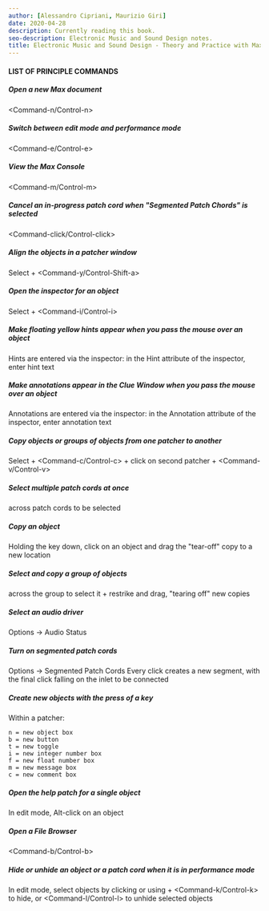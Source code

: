```yaml
---
author: [Alessandro Cipriani, Maurizio Giri]
date: 2020-04-28
description: Currently reading this book.
seo-description: Electronic Music and Sound Design notes.
title: Electronic Music and Sound Design - Theory and Practice with Max 7 Volume 1
---
```


#### LIST OF PRINCIPLE COMMANDS

##### Open a new Max document

<Command-n/Control-n>

##### Switch between edit mode and performance mode

<Command-e/Control-e>

##### View the Max Console

<Command-m/Control-m>

##### Cancel an in-progress patch cord when "Segmented Patch Chords" is selected

<Command-click/Control-click>

##### Align the objects in a patcher window
Select + <Command-y/Control-Shift-a>

##### Open the inspector for an object
Select + <Command-i/Control-i>

##### Make floating yellow hints appear when you pass the mouse over an object
Hints are entered via the inspector: in the Hint attribute of the inspector, enter hint text

##### Make annotations appear in the Clue Window when you pass the mouse over an object
Annotations are entered via the inspector: in the Annotation attribute of the inspector, enter annotation text

##### Copy objects or groups of objects from one patcher to another
Select + <Command-c/Control-c> + click on second patcher + <Command-v/Control-v>

##### Select multiple patch cords at once
<Alt-drag> across patch cords to be selected

##### Copy an object
Holding the <Alt> key down, click on an object and drag the "tear-off" copy to a new location

##### Select and copy a group of objects
<Alt-drag> across the group to select it + restrike <Alt> and drag, "tearing off" new copies

##### Select an audio driver
Options -> Audio Status

##### Turn on segmented patch cords
Options -> Segmented Patch Cords
Every click creates a new segment, with the final click falling on the inlet to be connected

##### Create new objects with the press of a key

Within a patcher:

```
n = new object box
b = new button
t = new toggle
i = new integer number box
f = new float number box
m = new message box
c = new comment box
```

##### Open the help patch for a single object
In edit mode, Alt-click on an object

##### Open a File Browser
<Command-b/Control-b>

##### Hide or unhide an object or a patch cord when it is in performance mode
In edit mode, select objects by clicking or using <Alt-click> + <Command-k/Control-k> to hide, or <Command-l/Control-l> to unhide selected objects
